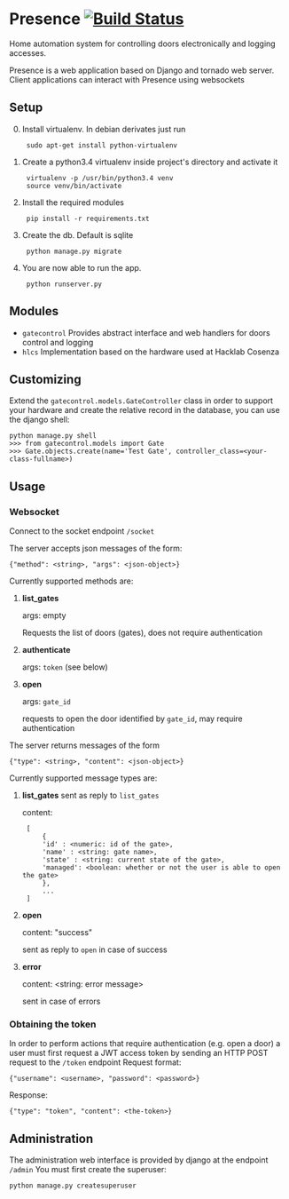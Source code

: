 
# Presence [![Build Status](https://travis-ci.org/sp4x/presence.svg?branch=master)](https://travis-ci.org/sp4x/presence)

Home automation system for controlling doors electronically and logging accesses.

Presence is a web application based on Django and tornado web server.
Client applications can interact with Presence using websockets


## Setup

0. Install virtualenv. In debian derivates just run

	    sudo apt-get install python-virtualenv
	
1. Create a python3.4 virtualenv inside project's directory and activate it

	    virtualenv -p /usr/bin/python3.4 venv
	    source venv/bin/activate
	
2. Install the required modules

	    pip install -r requirements.txt
	
3. Create the db. Default is sqlite

	    python manage.py migrate
	
4. You are now able to run the app.

	    python runserver.py
	
## Modules

+ `gatecontrol`	Provides abstract interface and web handlers for doors control and logging
+ `hlcs`	Implementation based on the hardware used at Hacklab Cosenza 

## Customizing

Extend the `gatecontrol.models.GateController` class in order to support your hardware and create the relative record in the database,
you can use the django shell:

	python manage.py shell
	>>> from gatecontrol.models import Gate
	>>> Gate.objects.create(name='Test Gate', controller_class=<your-class-fullname>)
		
## Usage


		
### Websocket

Connect to the socket endpoint `/socket`

The server accepts json messages of the form:

	{"method": <string>, "args": <json-object>}
		
Currently supported methods are:

1. **list_gates**
	
    args: empty

    Requests the list of doors (gates), does not require authentication
	
2. **authenticate**
	
    args: `token` (see below)

3. **open**
	
    args: `gate_id`

    requests to open the door identified by `gate_id`, may require authentication
	

	
The server returns messages of the form

	{"type": <string>, "content": <json-object>}
		
Currently supported message types are:

1. **list_gates**
	sent as reply to `list_gates`
	
    content:
	
		[
			{
			'id' : <numeric: id of the gate>,
			'name' : <string: gate name>,
			'state' : <string: current state of the gate>,
			'managed': <boolean: whether or not the user is able to open the gate> 
			},
			...
		]
    
        	
2. **open**
	
    content: "success"
	
    sent as reply to `open` in case of success
	
3. **error**
	
    content: <string: error message>
	
    sent in case of errors

### Obtaining the token

In order to perform actions that require authentication (e.g. open a door) a user must first request a JWT access token by sending an HTTP POST request to the `/token` endpoint
Request format:

	{"username": <username>, "password": <password>}
		
Response:

	{"type": "token", "content": <the-token>}
		
## Administration

The administration web interface is provided by django at the endpoint `/admin`
You must first create the superuser:

	python manage.py createsuperuser

